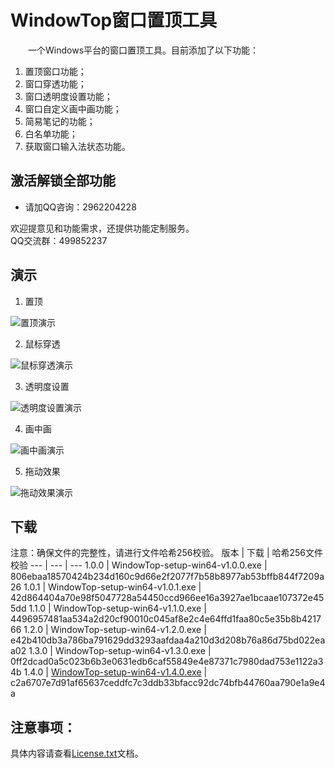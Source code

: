 # WindowTop窗口置顶工具
&emsp;&emsp;一个Windows平台的窗口置顶工具。目前添加了以下功能：   

1. 置顶窗口功能；
2. 窗口穿透功能；
3. 窗口透明度设置功能；
4. 窗口自定义画中画功能；
5. 简易笔记的功能；
6. 白名单功能；
7. 获取窗口输入法状态功能。

## 激活解锁全部功能
* 请加QQ咨询：2962204228

欢迎提意见和功能需求，还提供功能定制服务。  
QQ交流群：499852237

## 演示
1. 置顶

![置顶演示](https://qthub.com/img/窗口置顶工具/置顶演示.gif)

2. 鼠标穿透

![鼠标穿透演示](https://qthub.com/img/窗口置顶工具/鼠标穿透演示.gif)

3. 透明度设置

![透明度设置演示](https://qthub.com/img/窗口置顶工具/透明度演示.gif)

4. 画中画

![画中画演示](https://qthub.com/img/窗口置顶工具/画中画开启演示.gif)

5. 拖动效果

![拖动效果演示](https://qthub.com/img/窗口置顶工具/拖动演示-长版.gif)

## 下载
注意：确保文件的完整性，请进行文件哈希256校验。
 版本 | 下载 | 哈希256文件校验
 --- | --- | ---
1.0.0 | WindowTop-setup-win64-v1.0.0.exe | 806ebaa18570424b234d160c9d66e2f2077f7b58b8977ab53bffb844f7209a26
1.0.1 | WindowTop-setup-win64-v1.0.1.exe | 42d864404a70e98f5047728a54450ccd966ee16a3927ae1bcaae107372e455dd
1.1.0 | WindowTop-setup-win64-v1.1.0.exe | 4496957481aa534a2d20cf90010c045af8e2c4e64ffd1faa80c5e35b8b421766
1.2.0 | WindowTop-setup-win64-v1.2.0.exe | e42b410db3a786ba791629dd3293aafdaa4a210d3d208b76a86d75bd022eaa02
1.3.0 | WindowTop-setup-win64-v1.3.0.exe | 0ff2dcad0a5c023b6b3e0631edb6caf55849e4e87371c7980dad753e1122a34b
1.4.0 | [WindowTop-setup-win64-v1.4.0.exe](https://github.com/aeagean/WindowOnTop/releases/download/1.4.0/WindowTop-setup-win64-v1.4.0.exe) | c2a6707e7d91af65637ceddfc7c3ddb33bfacc92dc74bfb44760aa790e1a9e4a

## 注意事项：
具体内容请查看[License.txt](License.txt)文档。
